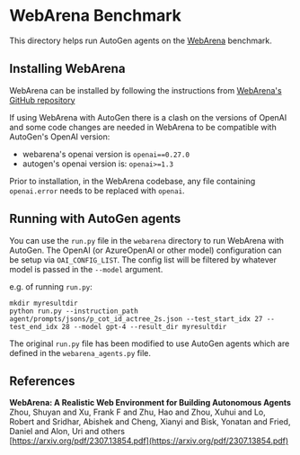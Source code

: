 # WebArena Benchmark

This directory helps run AutoGen agents on the [WebArena](https://arxiv.org/pdf/2307.13854.pdf) benchmark.

## Installing WebArena

WebArena can be installed by following the instructions from [WebArena's GitHub repository](git@github.com:web-arena-x/webarena.git)

If using WebArena with AutoGen there is a clash on the versions of OpenAI and some code changes are needed in WebArena to be compatible with AutoGen's OpenAI version:

- webarena's openai version is `openai==0.27.0`
- autogen's openai version is: `openai>=1.3`

Prior to installation, in the WebArena codebase, any file containing `openai.error` needs to be replaced with `openai`.

## Running with AutoGen agents

You can use the `run.py` file in the `webarena` directory to run WebArena with AutoGen. The OpenAI (or AzureOpenAI or other model) configuration can be setup via `OAI_CONFIG_LIST`. The config list will be filtered by whatever model is passed in the `--model` argument.

e.g. of running `run.py`:

```
mkdir myresultdir
python run.py --instruction_path agent/prompts/jsons/p_cot_id_actree_2s.json --test_start_idx 27 --test_end_idx 28 --model gpt-4 --result_dir myresultdir
```

The original `run.py` file has been modified to use AutoGen agents which are defined in the `webarena_agents.py` file.

## References
**WebArena: A Realistic Web Environment for Building Autonomous Agents**<br/>
Zhou, Shuyan and Xu, Frank F and Zhu, Hao and Zhou, Xuhui and Lo, Robert and Sridhar, Abishek and Cheng, Xianyi and Bisk, Yonatan and Fried, Daniel and Alon, Uri and others<br/>
[https://arxiv.org/pdf/2307.13854.pdf](https://arxiv.org/pdf/2307.13854.pdf)

